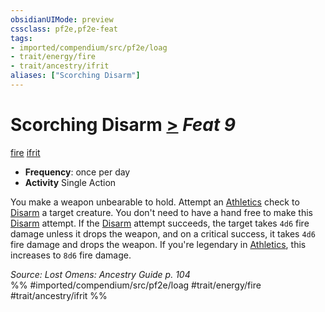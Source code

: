 ```yaml
---
obsidianUIMode: preview
cssclass: pf2e,pf2e-feat
tags:
- imported/compendium/src/pf2e/loag
- trait/energy/fire
- trait/ancestry/ifrit
aliases: ["Scorching Disarm"]
---
```

# Scorching Disarm  [>](chapter-9-playing-the-game.md#Actions "Single Action") *Feat 9*  
[fire](fire.md)  [ifrit](ifrit-b2.md)  

- **Frequency**: once per day
- **Activity** Single Action

You make a weapon unbearable to hold. Attempt an [Athletics](../skills.md#Athletics) check to [Disarm](rules/actions/disarm.md) a target creature. You don't need to have a hand free to make this [Disarm](rules/actions/disarm.md) attempt. If the [Disarm](rules/actions/disarm.md) attempt succeeds, the target takes `4d6` fire damage unless it drops the weapon, and on a critical success, it takes `4d6` fire damage and drops the weapon. If you're legendary in [Athletics](../skills.md#Athletics), this increases to `8d6` fire damage.

*Source: Lost Omens: Ancestry Guide p. 104*  
%% #imported/compendium/src/pf2e/loag #trait/energy/fire #trait/ancestry/ifrit %%